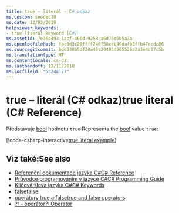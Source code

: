 ```yaml
---
title: true – literál - C# odkaz
ms.custom: seodec18
ms.date: 12/03/2018
helpviewer_keywords:
- true literal keyword [C#]
ms.assetid: 7e36d493-1acf-460d-9258-a6d76c6b5a3a
ms.openlocfilehash: fac0d3c20ffff240f58ceb46daf09ffb47ecdc86
ms.sourcegitcommit: bdd930b5df20a45c29483d905526a2a3e4d17c5b
ms.translationtype: MT
ms.contentlocale: cs-CZ
ms.lasthandoff: 12/11/2018
ms.locfileid: "53244177"
---
```

# <a name="true-literal-c-reference"></a><span data-ttu-id="5be3e-102">true – literál (C# odkaz)</span><span class="sxs-lookup"><span data-stu-id="5be3e-102">true literal (C# Reference)</span></span>

<span data-ttu-id="5be3e-103">Představuje [bool](bool.md) hodnotu `true`:</span><span class="sxs-lookup"><span data-stu-id="5be3e-103">Represents the [bool](bool.md) value `true`:</span></span>

[!code-csharp-interactive[true literal example](~/samples/snippets/csharp/keywords/TrueFalseLiteralsExamples.cs#TrueLiteral)]

## <a name="see-also"></a><span data-ttu-id="5be3e-104">Viz také:</span><span class="sxs-lookup"><span data-stu-id="5be3e-104">See also</span></span>

- [<span data-ttu-id="5be3e-105">Referenční dokumentace jazyka C#</span><span class="sxs-lookup"><span data-stu-id="5be3e-105">C# Reference</span></span>](../index.md)
- [<span data-ttu-id="5be3e-106">Průvodce programováním v jazyce C#</span><span class="sxs-lookup"><span data-stu-id="5be3e-106">C# Programming Guide</span></span>](../../programming-guide/index.md)
- [<span data-ttu-id="5be3e-107">Klíčová slova jazyka C#</span><span class="sxs-lookup"><span data-stu-id="5be3e-107">C# Keywords</span></span>](index.md)
- [<span data-ttu-id="5be3e-108">false</span><span class="sxs-lookup"><span data-stu-id="5be3e-108">false</span></span>](false.md)
- [<span data-ttu-id="5be3e-109">operátory true a false</span><span class="sxs-lookup"><span data-stu-id="5be3e-109">true and false operators</span></span>](true-false-operators.md)
- [<span data-ttu-id="5be3e-110">?: – operátor</span><span class="sxs-lookup"><span data-stu-id="5be3e-110">?: Operator</span></span>](../operators/conditional-operator.md)

